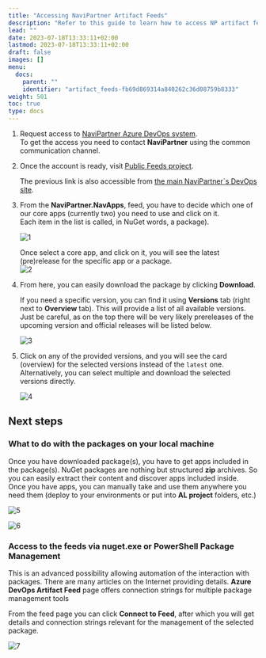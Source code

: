 ```yaml
---
title: "Accessing NaviPartner Artifact Feeds"
description: "Refer to this guide to learn how to access NP artifact feeds."
lead: ""
date: 2023-07-18T13:33:11+02:00
lastmod: 2023-07-18T13:33:11+02:00
draft: false
images: []
menu:
  docs:
    parent: ""
    identifier: "artifact_feeds-fb69d869314a840262c36d08759b8333"
weight: 501
toc: true
type: docs
---
```


1. Request access to [<ins>NaviPartner Azure DevOps system<ins>](https://navipartner.visualstudio.com/).    
   To get the access you need to contact **NaviPartner** using the common communication channel.
2. Once the account is ready, visit [<ins>Public Feeds project<ins>](https://navipartner.visualstudio.com/PublicFeeds/_artifacts/feed/NaviPartner.NavApps).     

   The previous link is also accessible from [<ins>the main NaviPartner`s DevOps site<ins>](https://navipartner.visualstudio.com/).

3. From the **NaviPartner.NavApps**, feed, you have to decide which one of our core apps (currently two) you need to use and click on it.     
   Each item in the list is called, in NuGet words, a package).         
   
   ![1](artifacts_feeds_packages.png)

   Once select a core app, and click on it, you will see the latest (pre)release for the specific app or a package.           
   ![2](artifact_feeds_package_detail.png)

4. From here, you can easily download the package by clicking **Download**.     

   If you need a specific version, you can find it using **Versions** tab (right next to **Overview** tab). This will provide a list of all available versions. Just be careful, as on the top there will be very likely prereleases of the upcoming version and official releases will be listed below.        

   ![3](artifacts_feeds_version_list.png)

5. Click on any of the provided versions, and you will see the card (overview) for the selected versions instead of the `latest` one. Alternatively, you can select multiple and download the selected versions directly.        

   ![4](artifact_feeds_select_download_multiple.png)


## Next steps

### What to do with the packages on your local machine

Once you have downloaded package(s), you have to get apps included in the package(s). NuGet packages are nothing but structured **zip** archives. So you can easily extract their content and discover apps included inside. Once you have apps, you can manually take and use them anywhere you need them (deploy to your environments or put into **AL project** folders, etc.)

   ![5](artifact_feeds_app_folders_inside_package.png)

   ![6](artifact_feeds_app_inside_package_folder.png)

### Access to the feeds via nuget.exe or PowerShell Package Management

This is an advanced possibility allowing automation of the interaction with packages. There are many articles on the Internet providing details. **Azure DevOps Artifact Feed** page offers connection strings for multiple package management tools

From the feed page you can click **Connect to Feed**, after which you will get details and connection strings relevant for the management of the selected package.

   ![7](artifact_feeds_connect_button.png)

